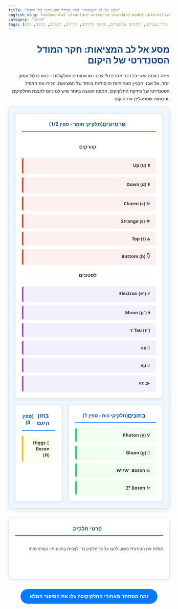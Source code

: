 ```yaml
---
title: "מסע אל לב המציאות: חקר המודל הסטנדרטי של היקום"
english_slug: fundamental-structure-universe-standard-model-interactive
category: "פיזיקה"
tags: [פיזיקה, מודל סטנדרטי, חלקיקים אלמנטריים, פיזיקת חלקיקים, קוורקים, לפטונים, בוזונים, היגס]
---
```

# מסע אל לב המציאות: חקר המודל הסטנדרטי של היקום

ממה באמת עשוי כל דבר מסביבנו? עזבו רגע אטומים ומולקולות - בואו נצלול עמוק יותר, אל אבני הבניין האמיתיות והיסודיות ביותר של המציאות. הכירו את המודל הסטנדרטי של פיזיקת החלקיקים, המפה הטובה ביותר שיש לנו כיום להבנת החלקיקים והכוחות שמפסלים את היקום.

<div class="standard-model-container">
    <div class="standard-model-diagram">
        <div class="diagram-section fermions-section">
            <h2><i class="icon fas fa-atom"></i> פרמיונים <small>(חלקיקי חומר - ספין 1/2)</small></h2>
            <div class="fermion-group">
                <h3><i class="icon fas fa-atom"></i> קוורקים</h3>
                <div class="particle-list quarks">
                    <div class="particle" data-particle="up">⬆️ Up (u)</div>
                    <div class="particle" data-particle="down">⬇️ Down (d)</div>
                    <div class="particle" data-particle="charm">✨ Charm (c)</div>
                    <div class="particle" data-particle="strange">⚛️ Strange (s)</div>
                    <div class="particle" data-particle="top">🔝 Top (t)</div>
                    <div class="particle" data-particle="bottom">👇 Bottom (b)</div>
                </div>
            </div>
            <div class="fermion-group">
                <h3><i class="icon fas fa-ghost"></i> לפטונים</h3>
                <div class="particle-list leptons">
                    <div class="particle" data-particle="electron">⚡️ Electron (e⁻)</div>
                    <div class="particle" data-particle="muon">🌀 Muon (μ⁻)</div>
                    <div class="particle" data-particle="tau">τ Tau (τ⁻)</div>
                    <div class="particle" data-particle="elec-neutrino">👻 νe</div>
                    <div class="particle" data-particle="muon-neutrino">💨 νμ</div>
                    <div class="particle" data-particle="tau-neutrino">🌫️ ντ</div>
                </div>
            </div>
        </div>
        <div class="diagram-section bosons-section">
            <h2><i class="icon fas fa-exchange-alt"></i> בוזונים <small>(חלקיקי כוח - ספין 1)</small></h2>
            <div class="particle-list gauge-bosons">
                <div class="particle" data-particle="photon">💡 Photon (γ)</div>
                <div class="particle" data-particle="gluon">🔗 Gluon (g)</div>
                <div class="particle" data-particle="w-boson">💥 W⁺/W⁻ Boson</div>
                <div class="particle" data-particle="z-boson">✨ Z⁰ Boson</div>
            </div>
        </div>
         <div class="diagram-section higgs-section">
            <h2><i class="icon fas fa-globe-americas"></i> בוזון היגס <small>(ספין 0)</small></h2>
            <div class="particle-list higgs-boson">
                 <div class="particle" data-particle="higgs">🌟 Higgs Boson (H)</div>
            </div>
        </div>
    </div>
    <div class="particle-info-panel">
        <h3><i class="icon fas fa-info-circle"></i> פרטי חלקיק</h3>
        <div id="particle-details">
            <p>לגלות את הסודות? פשוט לחצו על כל חלקיק כדי לצפות בתכונותיו המדהימות!</p>
        </div>
    </div>
</div>

<button id="toggle-explanation">מה מסתתר מאחורי החלקיקים? גלו את הסיפור המלא!</button>

<div id="full-explanation" class="hidden">
    <h2><i class="icon fas fa-book-open"></i> מבוא עמוק: המפה של היקום ברמתו הבסיסית ביותר</h2>
    <p>המודל הסטנדרטי של פיזיקת החלקיקים הוא לא רק תיאוריה - זו המפה הטובה ביותר שלנו, נכון להיום, שמפרטת את כל חלקיקי היסוד המוכרים ואת הכוחות שמנהלים את הריק (למעט כוח הכבידה, החידה הגדולה שעדיין מאתגרת אותנו). הוא מספק מסגרת עוצרת נשימה להבנת המבנה הפנימי ביותר של החומר והאנרגיה, וכיצד כל החלקיקים הקטנטנים האלה "מדברים" אחד עם השני.</p>

    <h2><i class="icon fas fa-cubes"></i> החלקיקים: אבני הבניין האמיתיות</h2>
    <p>המודל מחלק את חלקיקי היסוד לשתי משפחות גדולות: פרמיונים (החומר עצמו) ובוזונים (שליחי הכוחות).</p>

    <h3><i class="icon fas fa-atom"></i> פרמיונים (חלקיקי חומר - ספין 1/2)</h3>
    <p>הפרמיונים, בעלי ספין חצי שלם, הם החברתיים פחות - הם מקשיבים לעקרון האיסור של פאולי, שאומר ששני פרמיונים זהים לא יכולים להיות באותו "מקום" קוונטי בו זמנית. זה מה שיוצר את המבנה המוכר לנו. יש להם שני סוגים עיקריים: קוורקים ולפטונים.</p>

    <h4><i class="icon fas fa-atom"></i> קוורקים: הלב הפועם של הכוח החזק</h4>
    <p>קוורקים הם החבר'ה הקטנים והחזקים שמצטרפים יחד ליצירת פרוטונים, נויטרונים ושלל חלקיקים "כבדים" אחרים (הדרונים). הם היחידים שמרגישים את הכוח הגרעיני החזק, הכוח שמחזיק את גרעין האטום יחד!</p>
    <ul>
        <li>**שלושה דורות, שישה טעמים:** ישנם שישה סוגי קוורקים (הפיזיקאים קוראים להם "טעמים"), מאורגנים בשלוש קומות (דורות) לפי מסה הולכת וגדלה:
            <ul>
                <li>דור 1: **Up (u)** ו-**Down (d)**. אלה החשובים ביותר לעולמנו היומיומי, הם בונים את הפרוטונים והנויטרונים שמרכיבים כל אטום.</li>
                <li>דור 2: **Charm (c)** ו-**Strange (s)**. כבדים יותר, מופיעים רק בהתנגשויות אנרגטיות במאיצי חלקיקים או בתהליכים קוסמיים.</li>
                <li>דור 3: **Top (t)** ו-**Bottom (b)**. הכבדים ביותר, חיים לרגע קצרצר בלבד.</li>
            </ul>
        </li>
        <li>**מטען "צבע" - סוד הקסם של הכוח החזק:** מלבד מטען חשמלי, לקוורקים יש תכונה מוזרה שנקראת "מטען צבע" (לא צבע רגיל, אל דאגה!). זה מה שגורם להם להיות כבולים תמיד בקבוצות "ניטרליות צבע" (כמו פרוטון עם שלושה קוורקים) ולא להיראות לעולם לבד.</li>
    </ul>

    <h4><i class="icon fas fa-ghost"></i> לפטונים: המרכיבים ה"עדינים" יותר</h4>
    <p>לפטונים הם החלקיקים היסודיים שלא מרגישים את הכוח החזק. הם משתתפים בכוחות האלקטרומגנטי (אם טעונים חשמלית), הכוח החלש (שאחראי לדעיכה רדיואקטיבית), וכמובן, אינטראקציה עם שדה היגס שמעניק להם מסה.</p>
    <ul>
        <li>**גם כאן - שלושה דורות:** שישה סוגי לפטונים, גם הם בשלושה דורות עולים במסה. כל דור כולל חלקיק טעון חשמלית (עם מטען -1) ובן זוג ניטרלי בשם ניוטרינו:
            <ul>
                <li>דור 1: **אלקטרון (e⁻)** ו-**ניוטרינו אלקטרוני (νe)**. האלקטרון הוא המרכיב החשמלי של האטומים, וניוטרינואים עוברים דרכנו כל הזמן כמעט ללא אינטראקציה!</li>
                <li>דור 2: **מיואון (μ⁻)** ו-**ניוטרינו מיואוני (νμ)**. כבדים ופחות יציבים מהדור הראשון.</li>
                <li>דור 3: **טאו (τ⁻)** ו-**ניוטרינו טאוני (ντ)**. הכבדים והפחות יציבים מכולם.</li>
            </ul>
        </li>
        <li>**מסה ומטען:** הלפטונים הטעונים (אלקטרון, מיואון, טאו) דומים לאלקטרון אך כבדים יותר משמעותית ככל שעולים דור. הניוטרינואים כמעט חסרי מסה (בניגוד למה שחשבו פעם!) וחסרי מטען חשמלי.</li>
    </ul>

    <h3><i class="icon fas fa-exchange-alt"></i> בוזונים: שליחי הכוחות הקוסמיים</h3>
    <p>הבוזונים, בעלי ספין שלם, הם "שליחי הכוח". הם החלקיקים שהפרמיונים מחליפים ביניהם כדי להפעיל כוחות זה על זה. הם יכולים "להצטופף" באותו מצב קוונטי (בניגוד לפרמיונים). בוזוני הכיול הם נושאי הכוחות העיקריים:</p>
    <ul>
        <li>**פוטון (γ):** נושא הכוח של הכוח האלקטרומגנטי המוכר - אור, חשמל, מגנטיות! חסר מסה, ספין 1, וטווח פעולתו אינסופי.</li>
        <li>**גלואונים (g):** נושאי הכוח של הכוח הגרעיני החזק. קושרים את הקוורקים יחד בתוך פרוטונים ונויטרונים. יש 8 סוגים! גם הם חסרי מסה וספין 1, אבל הטווח שלהם מוגבל מאוד (מגודל גרעין האטום) כי הם גם נושאי "מטען צבע" בעצמם.</li>
        <li>**בוזוני W ו-Z (W±, Z⁰):** נושאי הכוח של הכוח הגרעיני החלש, האחראי לתהליכים כמו התפרקות רדיואקטיבית (בטא). בניגוד לפוטון והגלואון, הם מסיביים מאוד, ספין 1, וטווח פעולתם קצרצר. בוזוני W גם נושאים מטען חשמלי.</li>
    </ul>

    <h3><i class="icon fas fa-globe-americas"></i> בוזון היגס (H): המעניק המסה</h3>
    <p>בוזון היגס הוא חלקיק יסודי מיוחד (ספין 0) שהתגלה ב-2012. הוא קשור לשדה היגס, שדה קוסמי שממלא את כל המרחב.</p>
    <ul>
        <li>**האינטראקציה עם שדה היגס היא שמקנה לחלקיקים את מסתם!** חלקיקים "ששוחים" בשדה היגס ומקיימים איתו אינטראקציה מרגישים "גרר" שנותן להם מסה. ככל שהאינטראקציה חזקה יותר, החלקיק כבד יותר. חלקיקים שלא מקיימים אינטראקציה עם השדה (כמו פוטונים וגלואונים) נשארים חסרי מסה. בוזון היגס עצמו הוא פשוט עירור של שדה היגס!</li>
    </ul>

    <h2><i class="icon fas fa-sync-alt"></i> ריקוד החלקיקים: איך הם משפיעים זה על זה?</h2>
    <p>האינטראקציות בין חלקיקים מתרחשות באמצעות החלפה של בוזוני כוח. דמיינו שני אלקטרונים שדוחים זה את זה - הם עושים זאת על ידי "זריקת" פוטונים אחד על השני! קוורקים "מדברים" עם הכוח החזק על ידי החלפת גלואונים, והכוח החלש, המתווך על ידי בוזוני W ו-Z, אחראי ל"שינויי זהות" של חלקיקים (למשל, כשקוורק Down הופך ל-Up בתהליך רדיואקטיבי).</p>

    <h2><i class="icon fas fa-check-circle"></i> הצלחות ו<i class="icon fas fa-times-circle"></i> מגבלות: המודל הסטנדרטי - מה הוא יודע ומה לא?</h2>
    <p>המודל הסטנדרטי הוא הישג מדעי אדיר! הוא חזה את קיומם של חלקיקים רבים (כולל בוזון היגס) ואומת בניסויים אינספור בדיוק עוצר נשימה. הוא הבסיס להבנת העולם המיקרוסקופי.</p>
    <p>אבל... הוא לא התמונה המלאה. למודל יש כמה חורים משמעותיים:</p>
    <ul>
        <li>הוא **לא כולל את כוח הכבידה**. אנחנו עדיין מחפשים תיאוריה שתאחד את הכבידה עם שאר הכוחות הקוונטיים.</li>
        <li>הוא **לא מסביר את החומר האפל והאנרגיה האפלה** שממלאים את רוב היקום. החלקיקים במודל הסטנדרטי הם רק חלק קטן מהמסה והאנרגיה הכוללת.</li>
        <li>הוא **לא מסביר למה יש דווקא שלושה דורות** של חלקיקים, ולמה המסה של כל חלקיק היא בדיוק מה שהיא.</li>
        <li>הוא **לא מסביר את תופעת תנודות הניוטרינו**, שהראתה שלניוטרינואים בכל זאת יש מסה (מאוד קטנה!), דבר שהמודל הסטנדרטי המקורי לא אפשר.</li>
    </ul>
    <p>למרות המגבלות הללו, המודל הסטנדרטי הוא הבסיס האיתן ביותר להבנתנו הנוכחית את רמת היסוד של המציאות. הוא נקודת מוצא למחקרים חדשים ולחיפוש אחר פיזיקה מעבר למודל הסטנדרטי!</p>
</div>

<style>
    /* גלובליות ואלמנטים בסיסיים */
    .standard-model-container {
        display: flex;
        flex-direction: column;
        gap: 30px; /* רווח גדול יותר בין הקומפוננטות */
        margin-bottom: 30px;
        font-family: 'Segoe UI', Tahoma, Geneva, Verdana, sans-serif; /* פונט מודרני יותר */
        color: #333;
        direction: rtl; /* לוודא כיווניות נכונה */
        text-align: right; /* לוודא יישור נכון */
    }

     h1, h2, h3, h4 {
        color: #004080; /* כחול כהה עבור כותרות */
        text-align: right;
    }

    p, ul {
        text-align: right;
        line-height: 1.7;
    }

    /* דיאגרמת המודל הסטנדרטי */
    .standard-model-diagram {
        display: grid;
        grid-template-columns: 3fr 1.5fr 1fr; /* איזון עמודות משופר */
        gap: 25px; /* רווח גדול יותר בין קטעים */
        padding: 25px;
        background-color: #eef7ff; /* רקע תכלת בהיר */
        border-radius: 12px; /* פינות עגולות יותר */
        border: 1px solid #cce5ff; /* גבול תואם */
        box-shadow: 0 5px 15px rgba(0, 0, 0, 0.1); /* צל עדין יותר */
    }

    .diagram-section {
        background-color: #fff;
        padding: 20px;
        border-radius: 10px; /* פינות עגולות */
        border: 1px solid #ddd;
        box-shadow: 0 2px 8px rgba(0, 0, 0, 0.08); /* צל בולט מעט יותר */
        display: flex;
        flex-direction: column;
        transition: transform 0.3s ease, box-shadow 0.3s ease; /* אנימציה בריחוף */
    }

    .diagram-section:hover {
         transform: translateY(-5px); /* אפקט ריחוף קל */
         box-shadow: 0 8px 20px rgba(0, 0, 0, 0.15);
    }


    .diagram-section h2 {
        text-align: center;
        margin-top: 0;
        color: #0056b3; /* כחול לים כהה יותר */
        font-size: 1.3em;
        border-bottom: 2px solid #007bff; /* פס הדגשה לכותרת */
        padding-bottom: 10px;
        margin-bottom: 15px;
        display: flex; /* ליישור אייקון */
        align-items: center;
        justify-content: center;
    }

    .diagram-section h2 .icon {
        margin-left: 10px; /* רווח בין אייקון לטקסט */
        color: #007bff; /* צבע אייקון */
    }

    .fermion-group h3 {
        text-align: center;
        margin-bottom: 15px;
        color: #333;
        font-size: 1.1em;
         display: flex; /* ליישור אייקון */
        align-items: center;
        justify-content: center;
         border-bottom: 1px dashed #eee; /* פס הפרדה עדין */
         padding-bottom: 8px;
    }

     .fermion-group h3 .icon {
        margin-left: 8px;
        color: #555;
     }


    .particle-list {
        display: flex;
        flex-direction: column;
        gap: 10px; /* רווח גדול יותר בין חלקיקים */
    }

    .particle {
        padding: 12px 18px; /* פדינג גדול יותר */
        border-radius: 6px; /* פינות עגולות */
        cursor: pointer;
        transition: background-color 0.3s ease, transform 0.2s ease, box-shadow 0.2s ease;
        font-size: 1em;
        font-weight: bold;
        display: flex; /* ליישור אייקון וטקסט */
        align-items: center;
        justify-content: space-between; /* פיזור אייקון וטקסט */
        border: 1px solid transparent; /* גבול בסיסי שיהפוך לצבעוני בריחוף/בחירה */
        box-shadow: 0 1px 3px rgba(0, 0, 0, 0.05); /* צל עדין */
    }

     .particle span.symbol { /* סגנון עבור סימון החלקיק אם היינו מוסיפים */
         font-weight: normal;
         font-size: 0.9em;
         opacity: 0.8;
     }


    .particle:hover {
        background-color: #f0f0f0; /* רקע עדין בריחוף */
        transform: translateY(-2px); /* אפקט ריחוף עדין */
        box-shadow: 0 4px 8px rgba(0, 0, 0, 0.1);
        border-color: #ccc; /* הדגשה קלה בריחוף */
    }

    .particle:active {
        transform: scale(0.98); /* לחיצה מורגשת */
        box-shadow: 0 1px 3px rgba(0, 0, 0, 0.1);
    }

    .particle.selected { /* סגנון לחלקיק שנבחר */
        background-color: #d0eaff; /* רקע כחול בהיר */
        border-color: #007bff; /* גבול כחול בולט */
        box-shadow: 0 4px 10px rgba(0, 123, 255, 0.3); /* צל כחול מודגש */
         transform: scale(1.02); /* הגדלה קלה */
    }


    /* צבעים ספציפיים לפי קבוצות */
    .quarks .particle { background-color: #fff0f0; border-left: 5px solid #e74c3c; /* פס צבעוני בולט */ }
    .quarks .particle:hover { background-color: #ffe9e9; border-left-color: #c0392b; }
     .quarks .particle.selected { background-color: #ffcccc; border-left-color: #e74c3c; }

    .leptons .particle { background-color: #f0f0ff; border-left: 5px solid #9b59b6; }
     .leptons .particle:hover { background-color: #e9e9ff; border-left-color: #8e44ad; }
     .leptons .particle.selected { background-color: #e0ccff; border-left-color: #9b59b6; }

    .gauge-bosons .particle { background-color: #f0fff0; border-left: 5px solid #2ecc71; }
    .gauge-bosons .particle:hover { background-color: #e9ffe9; border-left-color: #27ae60; }
    .gauge-bosons .particle.selected { background-color: #ccffcc; border-left-color: #2ecc71; }

    .higgs-boson .particle { background-color: #fffff0; border-left: 5px solid #f1c40f; }
     .higgs-boson .particle:hover { background-color: #ffffdf; border-left-color: #f39c12; }
     .higgs-boson .particle.selected { background-color: #ffffcc; border-left-color: #f1c40f; }

    /* פאנל המידע על החלקיק */
    .particle-info-panel {
        background-color: #fff;
        padding: 20px;
        border-radius: 12px;
        border: 1px solid #ddd;
        box-shadow: 0 2px 8px rgba(0, 0, 0, 0.08);
        min-height: 150px; /* גובה מינימלי נאה */
        display: flex;
        flex-direction: column;
    }

    .particle-info-panel h3 {
        margin-top: 0;
        color: #0056b3;
        border-bottom: 2px solid #007bff;
        padding-bottom: 10px;
        margin-bottom: 15px;
        font-size: 1.2em;
         display: flex; /* ליישור אייקון */
        align-items: center;
        justify-content: center;
    }

     .particle-info-panel h3 .icon {
         margin-left: 10px;
         color: #007bff;
     }


    #particle-details {
        min-height: 100px; /* לוודא שהפאנל לא קורס גם כשרק הודעת ברירת המחדל מוצגת */
        color: #444;
        line-height: 1.8; /* רווח שורות נעים יותר */
        font-size: 0.95em;
        opacity: 1;
        transition: opacity 0.5s ease; /* אנימציית הופעה עדינה לתוכן */
    }

     #particle-details.fading {
         opacity: 0;
     }


    #particle-details strong {
        color: #222; /* הדגשה טובה יותר */
        display: inline-block; /* לוודא שהטקסט ממשיך אחריהם באותה שורה */
        min-width: 80px; /* יישור מידע */
    }

    /* כפתור הצג/הסתר הסבר */
    #toggle-explanation {
        display: block;
        margin: 30px auto; /* מרווח גדול יותר */
        padding: 14px 28px; /* פדינג נדיב */
        font-size: 1.1em;
        cursor: pointer;
        border: none;
        background-color: #007bff;
        color: white;
        border-radius: 30px; /* כפתור עגול יותר */
        transition: background-color 0.3s ease, transform 0.1s ease, box-shadow 0.2s ease;
        font-weight: bold;
        text-align: center;
    }

    #toggle-explanation:hover {
        background-color: #0056b3;
        transform: translateY(-2px);
        box-shadow: 0 4px 10px rgba(0, 0, 0, 0.2);
    }
     #toggle-explanation:active {
         transform: scale(0.98);
         box-shadow: 0 2px 5px rgba(0, 0, 0, 0.2);
     }


    /* אזור ההסבר המפורט */
    #full-explanation {
        background-color: #f9f9f9;
        padding: 25px;
        border-radius: 12px;
        border: 1px solid #ddd;
        line-height: 1.8;
        color: #444;
        margin-top: 25px;
        box-shadow: 0 2px 8px rgba(0, 0, 0, 0.05);
        opacity: 1;
        max-height: 2000px; /* גובה מקסימלי לאנימציה */
        overflow: hidden; /* לוודא שהתוכן לא גולש בזמן הסתרה */
        transition: opacity 0.5s ease-out, max-height 0.7s ease-in-out; /* אנימציה להצגה/הסתרה */
    }

    #full-explanation.hidden {
        opacity: 0;
        max-height: 0; /* גובה אפס כשהמוסתר */
        padding-top: 0;
        padding-bottom: 0;
        margin-top: 0; /* לוודא שהרווח למעלה נעלם */
         border-color: transparent;
         box-shadow: none;
    }

    #full-explanation h2,
    #full-explanation h3,
    #full-explanation h4 {
        color: #004080;
        margin-top: 1.5em; /* רווח גדול יותר לפני כותרות */
        margin-bottom: 0.8em; /* רווח גדול יותר אחרי כותרות */
        padding-right: 10px; /* פדינג מימין לכותרות */
        border-right: 4px solid #007bff; /* קו צבעוני ליד הכותרת */
         display: flex; /* ליישור אייקון */
        align-items: center;
    }

     #full-explanation h2 .icon,
     #full-explanation h3 .icon,
     #full-explanation h4 .icon {
         margin-right: 10px; /* רווח בין אייקון לטקסט */
         color: #007bff;
     }


    #full-explanation ul {
        margin-top: 15px;
        padding-right: 30px; /* פדינג מימין לרשימות */
        list-style: disc; /* סגנון בולטים */
    }

    #full-explanation li {
        margin-bottom: 8px; /* רווח גדול יותר בין פריטי רשימה */
    }

    /* התאמה למסכים קטנים */
     @media (max-width: 992px) { /* נקודת שבירה לטאבלטים ומטה */
         .standard-model-diagram {
             grid-template-columns: 2fr 1fr; /* שתי עמודות */
             gap: 20px;
             padding: 20px;
         }

         .fermions-section {
             grid-column: span 2; /* פרמיונים יתפרסו על שתי עמודות */
         }
         .bosons-section {
             grid-column: span 1; /* בוזונים בעמודה אחת */
         }
         .higgs-section {
             grid-column: span 1; /* היגס בעמודה אחת */
         }
     }

    @media (max-width: 768px) { /* נקודת שבירה למובייל */
        .standard-model-diagram {
            grid-template-columns: 1fr; /* עמודה אחת - הכל נערם */
            gap: 20px;
             padding: 15px;
        }
         .fermions-section, .bosons-section, .higgs-section {
             grid-column: span 1;
         }

        .standard-model-container {
             flex-direction: column; /* פאנל המידע יגיע מתחת לדיאגרמה */
             gap: 20px;
        }

        .particle-info-panel, #full-explanation {
            padding: 15px;
        }

         #toggle-explanation {
             padding: 12px 20px;
             font-size: 1em;
         }

         #full-explanation h2, #full-explanation h3 {
              margin-top: 1em;
         }
    }

    @media (max-width: 480px) { /* התאמות למסכי מובייל קטנים במיוחד */
         .standard-model-diagram {
              padding: 10px;
         }
         .diagram-section {
             padding: 15px;
         }
         .particle {
             padding: 10px 12px;
             font-size: 0.95em;
         }
         .particle-info-panel {
              padding: 12px;
         }
         #particle-details {
             font-size: 0.9em;
         }
    }


    /* FontAwesome Icons (optional - assumes library is loaded elsewhere in the platform) */
    /* אם האייקונים לא עובדים, ייתכן שצריך להוסיף קישור ל-FontAwesome CDN בראש המסמך הכללי */
    .icon {
        /* סגנון בסיסי לאייקונים */
        margin-left: 5px; /* רווח ברירת מחדל מהטקסט שלצדו */
        font-size: 1.1em;
    }


</style>

<script>
    document.addEventListener('DOMContentLoaded', () => {
        const particles = document.querySelectorAll('.particle');
        const particleDetailsPanel = document.getElementById('particle-details');
        const explanationDiv = document.getElementById('full-explanation');
        const toggleButton = document.getElementById('toggle-explanation');
        let currentSelectedParticle = null;

        // Added Font Awesome Kit script dynamically if needed
        // const fontAwesomeScript = document.createElement('script');
        // fontAwesomeScript.src = 'https://kit.fontawesome.com/YOUR_KIT_CODE.js'; // replace with your actual kit code or use a public CDN
        // fontAwesomeScript.crossOrigin = 'anonymous';
        // document.head.appendChild(fontAwesomeScript);


        const particleData = {
             'up': { name: 'קוורק למעלה', symbol: 'u', mass: '~2.2 MeV/c²', charge: '+2/3e', spin: '1/2', interactions: 'חזק, אלקטרומגנטי, חלש, היגס', description: 'הקל ביותר מבין הקוורקים הטעונים חיובית, מרכיב יחד עם קוורק למטה את הפרוטונים והנויטרונים.' },
            'down': { name: 'קוורק למטה', symbol: 'd', mass: '~4.7 MeV/c²', charge: '-1/3e', spin: '1/2', interactions: 'חזק, אלקטרומגנטי, חלש, היגס', description: 'הקל ביותר מבין הקוורקים הטעונים שלילית, מרכיב יחד עם קוורק למעלה את הפרוטונים והנויטרונים.' },
            'charm': { name: 'קוורק קסם', symbol: 'c', mass: '~1.27 GeV/c²', charge: '+2/3e', spin: '1/2', interactions: 'חזק, אלקטרומגנטי, חלש, היגס', description: 'בן זוג כבד יותר לקוורק למעלה, התגלה לראשונה בחלקיק J/psi.' },
            'strange': { name: 'קוורק מוזר', symbol: 's', mass: '~95 MeV/c²', charge: '-1/3e', spin: '1/2', interactions: 'חזק, אלקטרומגנטי, חלש, היגס', description: 'בן זוג כבד יותר לקוורק למטה, נקרא "מוזר" בגלל אורך החיים הבלתי צפוי של החלקיקים הראשונים שהכילו אותו.' },
            'top': { name: 'קוורק עליון', symbol: 't', mass: '~173 GeV/c²', charge: '+2/3e', spin: '1/2', interactions: 'חזק, אלקטרומגנטי, חלש, היגס', description: 'החלקיק היסודי המסיבי ביותר שהתגלה, זמן חייו קצר מאוד לפני שהוא דועך לקוורק תחתון.' },
            'bottom': { name: 'קוורק תחתון', symbol: 'b', mass: '~4.18 GeV/c²', charge: '-1/3e', spin: '1/2', interactions: 'חזק, אלקטרומגנטי, חלש, היגס', description: 'בן זוג כבד יותר לקוורק למטה, התגלה במאיץ Fermilab.' },

            'electron': { name: 'אלקטרון', symbol: 'e⁻', mass: '0.511 MeV/c²', charge: '-1e', spin: '1/2', interactions: 'אלקטרומגנטי, חלש, היגס', description: 'הלפטון הטעון הקל ביותר, המקיף את גרעין האטום ונושא זרם חשמלי בחוטים.' },
            'muon': { name: 'מיואון', symbol: 'μ⁻', mass: '105.7 MeV/c²', charge: '-1e', spin: '1/2', interactions: 'אלקטרומגנטי, חלש, היגס', description: 'בן זוג כבד יותר לאלקטרון, נוצר בשפע בהתנגשות חלקיקים אנרגטית כמו בקרניים קוסמיות.' },
            'tau': { name: 'טאו', symbol: 'τ⁻', mass: '1777 MeV/c²', charge: '-1e', spin: '1/2', interactions: 'אלקטרומגנטי, חלש, היגס', description: 'הלפטון הטעון הכבד ביותר, זמן חייו קצרצר ודועך במהירות ללפטונים קלים יותר וניוטרינואים.' },
            'elec-neutrino': { name: 'ניוטרינו אלקטרוני', symbol: 'νe', mass: '<1 eV/c²', charge: '0', spin: '1/2', interactions: 'חלש', description: 'ניוטרינו חסר מטען חשמלי, בעל מסה קטנטנה, נוצר בכורים גרעיניים ובהתפרקות בטא. כמעט ואינו מקיים אינטראקציה!' },
            'muon-neutrino': { name: 'ניוטרינו מיואוני', symbol: 'νμ', mass: '<0.17 MeV/c²', charge: '0', spin: '1/2', interactions: 'חלש', description: 'בן זוג למיואון, גם הוא חסר מטען וכמעט חסר מסה, קשה מאוד לגלותו.' },
            'tau-neutrino': { name: 'ניוטרינו טאוני', symbol: 'ντ', mass: '<18.2 MeV/c²', charge: '0', spin: '1/2', interactions: 'חלש', description: 'בן זוג לטאו, הכי פחות נחקר מבין הניוטרינואים, נצפה לראשונה רק בשנת 2000.' },

            'photon': { name: 'פוטון', symbol: 'γ', mass: '0', charge: '0', spin: '1', interactions: 'אלקטרומגנטי', description: 'מנת האנרגיה של האור והקרינה האלקטרומגנטית, מתווך את הכוח בין חלקיקים טעונים חשמלית.' },
            'gluon': { name: 'גלואון', symbol: 'g', mass: '0', charge: '0', spin: '1', interactions: 'חזק', description: 'מתווך את הכוח הגרעיני החזק בין קוורקים. יש 8 סוגי גלואונים! קשה מאוד לראות אותם ישירות.' },
            'w-boson': { name: 'בוזון W', symbol: 'W⁺/W⁻', mass: '~80.4 GeV/c²', charge: '±1e', spin: '1', interactions: 'חלש, היגס', description: 'בוזון מסיבי המתווך את הכוח החלש ונושא מטען חשמלי. אחראי לשינוי "טעם" של קוורקים ולפטונים (כמו בהתפרקות בטא).' },
            'z-boson': { name: 'בוזון Z', symbol: 'Z⁰', mass: '~91.2 GeV/c²', charge: '0', spin: '1', interactions: 'חלש, היגס', description: 'בוזון מסיבי המתווך את הכוח החלש אך חסר מטען חשמלי. אחראי לאינטראקציות "זרם ניטרלי" בכוח החלש.' },

            'higgs': { name: 'בוזון היגס', symbol: 'H', mass: '~125 GeV/c²', charge: '0', spin: '0', interactions: 'היגס (מעניק מסה לחלקיקים)', description: 'עירור של שדה היגס. חלקיקים מקבלים את מסתם כתוצאה מהאינטראקציה שלהם עם השדה הזה. ככל שאינטראקציה חזקה יותר, המסה גדולה יותר.' }
        };

        particles.forEach(particle => {
            particle.addEventListener('click', () => {
                const particleId = particle.dataset.particle;
                const data = particleData[particleId];

                // Remove 'selected' class from previously selected particle
                if (currentSelectedParticle && currentSelectedParticle !== particle) {
                    currentSelectedParticle.classList.remove('selected');
                }
                // Add 'selected' class to the clicked particle
                particle.classList.add('selected');
                currentSelectedParticle = particle;


                // Animate out current details
                particleDetailsPanel.classList.add('fading');


                if (data) {
                     // Delay setting new content and animating in
                    setTimeout(() => {
                        particleDetailsPanel.innerHTML = `
                             <p><strong>שם:</strong> ${data.name}</p>
                            <p><strong>סימון:</strong> ${data.symbol}</p>
                            <p><strong>מסה יחסית:</strong> ${data.mass}</p>
                            <p><strong>מטען חשמלי:</strong> ${data.charge}</p>
                            <p><strong>ספין:</strong> ${data.spin}</p>
                            <p><strong>אינטראקציות:</strong> ${data.interactions}</p>
                            <p><strong>קצת עליו:</strong> ${data.description}</p>
                        `;
                         particleDetailsPanel.classList.remove('fading'); // Animate in new content
                    }, 300); // Small delay matching the fade-out transition
                } else {
                    setTimeout(() => {
                        particleDetailsPanel.innerHTML = `<p>אין מידע זמין עבור חלקיק זה.</p>`;
                         particleDetailsPanel.classList.remove('fading');
                    }, 300);
                }
            });
        });

        // Toggle explanation functionality with dynamic button text
        toggleButton.addEventListener('click', () => {
            const isHidden = explanationDiv.classList.contains('hidden');
            if (isHidden) {
                 explanationDiv.classList.remove('hidden');
                 toggleButton.textContent = 'הסתר את הסיפור המלא';
                 toggleButton.style.backgroundColor = '#dc3545'; // צבע אדום/סכנה להסתרה
                 toggleButton.style.borderColor = '#dc3545';
            } else {
                 explanationDiv.classList.add('hidden');
                 toggleButton.textContent = 'מה מסתתר מאחורי החלקיקים? גלו את הסיפור המלא!';
                 toggleButton.style.backgroundColor = '#007bff'; // צבע כחול לברירת מחדל
                 toggleButton.style.borderColor = '#007bff';
            }
        });

        // Initialize button text and state on load
        if (explanationDiv.classList.contains('hidden')) {
            toggleButton.textContent = 'מה מסתתר מאחורי החלקיקים? גלו את הסיפור המלא!';
             toggleButton.style.backgroundColor = '#007bff';
        } else {
            toggleButton.textContent = 'הסתר את הסיפור המלא';
             toggleButton.style.backgroundColor = '#dc3545';
        }
    });
</script>